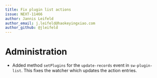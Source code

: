 ```yaml
---
title: Fix plugin list actions
issue: NEXT-11466
author: Jannis Leifeld
author_email: j.leifeld@haokeyingxiao.com 
author_github: @jleifeld
---
```

# Administration
* Added method `setPlugins` for the `update-records` event in `sw-plugin-list`. This fixes the watcher which updates the action entries.
